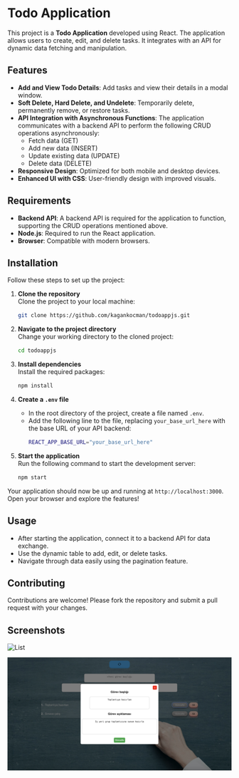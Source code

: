 # Todo Application

This project is a **Todo Application** developed using React. The application allows users to create, edit, and delete tasks. It integrates with an API for dynamic data fetching and manipulation.

## Features

- **Add and View Todo Details**: Add tasks and view their details in a modal window.
- **Soft Delete, Hard Delete, and Undelete**: Temporarily delete, permanently remove, or restore tasks.
- **API Integration with Asynchronous Functions**: The application communicates with a backend API to perform the following CRUD operations asynchronously:
  - Fetch data (GET)
  - Add new data (INSERT)
  - Update existing data (UPDATE)
  - Delete data (DELETE)
- **Responsive Design**: Optimized for both mobile and desktop devices.
- **Enhanced UI with CSS**: User-friendly design with improved visuals.

## Requirements

- **Backend API**: A backend API is required for the application to function, supporting the CRUD operations mentioned above.
- **Node.js**: Required to run the React application.
- **Browser**: Compatible with modern browsers.

## Installation

Follow these steps to set up the project:

1. **Clone the repository**  
   Clone the project to your local machine:
   ```bash
   git clone https://github.com/kagankocman/todoappjs.git
   ```

2. **Navigate to the project directory**  
   Change your working directory to the cloned project:
   ```bash
   cd todoappjs
   ```

3. **Install dependencies**  
   Install the required packages:
   ```bash
   npm install
   ```


4. **Create a `.env` file**  
   - In the root directory of the project, create a file named `.env`.
   - Add the following line to the file, replacing `your_base_url_here` with the base URL of your API backend:
     ```bash
     REACT_APP_BASE_URL="your_base_url_here"
     ```

5. **Start the application**  
   Run the following command to start the development server:
   ```bash
   npm start
   ```

Your application should now be up and running at `http://localhost:3000`. Open your browser and explore the features!

## Usage
- After starting the application, connect it to a backend API for data exchange.
- Use the dynamic table to add, edit, or delete tasks.
- Navigate through data easily using the pagination feature.

## Contributing
Contributions are welcome! Please fork the repository and submit a pull request with your changes.

## Screenshots

![List](screenshots/list.png "List View")

![Modal](screenshots/modal.png "Modal View")
